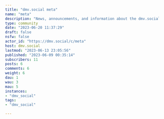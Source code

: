 ```yaml
---
title: "dmv.social meta" 
name: "meta"
description: "News, announcements, and information about the dmv.social Lemmy community"
type: community
date: "2023-06-20 11:37:29"
draft: false
nsfw: false
actor_id: "https://dmv.social/c/meta"
host: dmv.social
lastmod: "2023-06-13 23:05:56"
published: "2023-06-09 00:35:14"
subscribers: 11
posts: 6
comments: 6
weight: 6
dau: 1
wau: 3
mau: 5
instances:
- "dmv_social"
tags: 
- "dmv_social"

---
```

